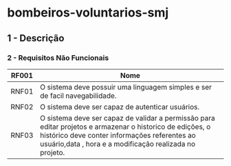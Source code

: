 # bombeiros-voluntarios-smj

## 1 - Descrição



### 2 - Requisitos Não Funcionais

RF001 | Nome 
:---------: | ---------- | 
RNF01 |O sistema deve possuir uma linguagem simples e ser de facil navegabilidade.        |
RNF02 |O sistema deve ser capaz de autenticar usuários.                                   |
RNF03 |O sistema deve ser capaz de validar a permissão para editar projetos e armazenar o historico de edições, o histórico deve conter informações referentes ao usuário,data , hora e a modificação realizada no projeto. |
